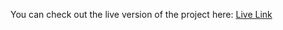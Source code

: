 You can check out the live version of the project here: [Live Link](https://twitterminiproject-1.onrender.com/)
